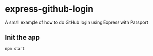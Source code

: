 # express-github-login
A small example of how to do GitHub login using Express with Passport

## Init the app

```
npm start
```


